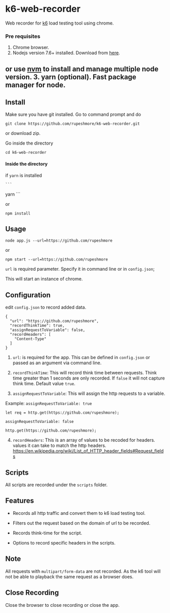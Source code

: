 # k6-web-recorder

Web recorder for [k6](https://k6.readme.io) load testing tool using chrome.

### Pre requisites
1. Chrome browser.
2. Nodejs version 7.6+ installed. Download from [here](https://nodejs.org/en/download/releases/).

  or use [nvm](https://github.com/creationix/nvm) to install and manage multiple node version.
3. yarn (optional). Fast package manager for node.
---
## Install

Make sure you have git installed. Go to command prompt and do
```
git clone https://github.com/rupeshmore/k6-web-recorder.git
```
or download zip.

Go inside the directory

```
cd k6-web-recorder
```

#### Inside the directory

if `yarn` is installed

    ```
yarn
    ```

  or
  ```
npm install
  ```


## Usage
`node app.js --url=https://github.com/rupeshmore`

or

`npm start --url=https://github.com/rupeshmore`

`url` is required parameter. Specify it in command line or in `config.json`;

This will start an instance of chrome.

## Configuration
edit `config.json` to record added data.
```
{
  "url": "https://github.com/rupeshmore",
  "recordThinkTime": true,
  "assignRequestToVariable": false,
  "recordHeaders": [
    "Content-Type"
  ]
}
```
1. `url`: is required for the app. This can be defined in `config.json` or passed as an argument via command line.

2. `recordThinkTime`: This will record think time between requests. Think time greater than 1 seconds are only recorded. If `false` it will not capture think time. Default value `true`.

3. `assignRequestToVariable`: This will assign the http requests to a variable.

  Example:
  `assignRequestToVariable: true`

  ```
  let req = http.get(https://github.com/rupeshmore);
```

  `assignRequestToVariable: false`
  ```
  http.get(https://github.com/rupeshmore);
  ```

4. `recordHeaders`: This is an array of values to be recoded for headers.
  values it can take to match the http headers.
  https://en.wikipedia.org/wiki/List_of_HTTP_header_fields#Request_fields


## Scripts
All scripts are recorded under the `scripts` folder.

## Features
- Records all http traffic and convert them to k6 load testing tool.

- Filters out the request based on the domain of url to be recorded.

- Records think-time for the script.

- Options to record specific headers in the scripts.

## Note
All requests with `multipart/form-data` are not recorded. As the k6 tool will not be able to playback the same request as a browser does.

## Close Recording
Close the browser to close recording or close the app.
